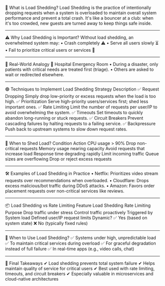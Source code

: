 📌 What is Load Shedding?
Load Shedding is the practice of intentionally dropping requests when a system is overloaded to maintain overall system performance and prevent a total crash.
It's like a bouncer at a club: when it's too crowded, new guests are turned away to keep things safe inside.
________________________________________

⚠️ Why Load Shedding is Important?
Without load shedding, an overwhelmed system may:
•	Crash completely ⚠️
•	Serve all users slowly ⏳
•	Fail to prioritize critical users or services 🚫
________________________________________

🧠 Real-World Analogy
🏥 Hospital Emergency Room
•	During a disaster, only patients with critical needs are treated first (triage).
•	Others are asked to wait or redirected elsewhere.
________________________________________

🟢 Techniques to Implement Load Shedding
Strategy	Description
✅ Request Dropping	Simply drop low-priority or excess requests when the load is too high.
✅ Prioritization	Serve high-priority users/services first; shed less important ones.
✅ Rate Limiting	Limit the number of requests per user/IP to avoid overwhelming the system.
✅ Timeouts	Set timeouts to quickly abandon long-running or stuck requests.
✅ Circuit Breakers	Prevent cascading failures by halting requests to a failing service.
✅ Backpressure	Push back to upstream systems to slow down request rates.
________________________________________

🔴 When to Shed Load?
Condition	Action
CPU usage > 90%	Drop non-critical requests
Memory usage nearing capacity	Avoid requests that increase load
Response time degrading rapidly	Limit incoming traffic
Queue sizes are overflowing	Drop or reject excess requests
________________________________________

🛠️ Examples of Load Shedding in Practice
•	Netflix: Prioritizes video stream requests over recommendations when overloaded.
•	Cloudflare: Drops excess malicious/bot traffic during DDoS attacks.
•	Amazon: Favors order placement requests over non-critical services like reviews.
________________________________________

📦 Load Shedding vs Rate Limiting
Feature	Load Shedding	Rate Limiting
Purpose	Drop traffic under stress	Control traffic proactively
Triggered by	System load	Defined user/IP request limits
Dynamic?	✅ Yes (based on system state)	❌ No (typically fixed rules)
________________________________________

📌 When to Use Load Shedding?
✅ Systems under high, unpredictable load
✅ To maintain critical services during overload
✅ For graceful degradation instead of full failure
✅ In real-time apps (e.g., video calls, chat)
________________________________________

🧠 Final Takeaways
✔ Load shedding prevents total system failure
✔ Helps maintain quality of service for critical users
✔ Best used with rate limiting, timeouts, and circuit breakers
✔ Especially valuable in microservices and cloud-native architectures